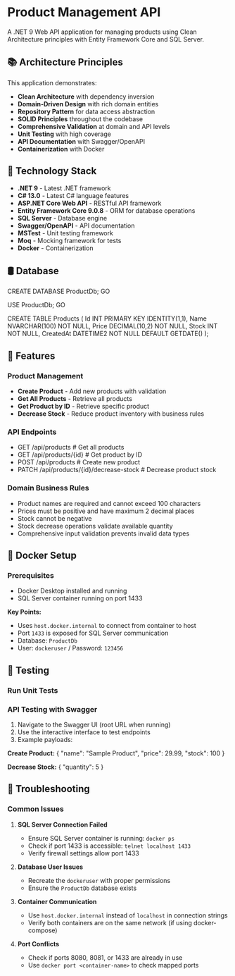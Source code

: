 # Product Management API

A .NET 9 Web API application for managing products using Clean Architecture principles with Entity Framework Core and SQL Server.

## 📚 Architecture Principles

This application demonstrates:

- **Clean Architecture** with dependency inversion
- **Domain-Driven Design** with rich domain entities
- **Repository Pattern** for data access abstraction
- **SOLID Principles** throughout the codebase
- **Comprehensive Validation** at domain and API levels
- **Unit Testing** with high coverage
- **API Documentation** with Swagger/OpenAPI
- **Containerization** with Docker

## 🔧 Technology Stack

- **.NET 9** 					- Latest .NET framework
- **C# 13.0** 					- Latest C# language features
- **ASP.NET Core Web API** 			- RESTful API framework
- **Entity Framework Core 9.0.8** 		- ORM for database operations
- **SQL Server** 				- Database engine
- **Swagger/OpenAPI** 				- API documentation
- **MSTest** 					- Unit testing framework
- **Moq** 					- Mocking framework for tests
- **Docker** 					- Containerization
## 🛢 Database 

CREATE DATABASE ProductDb;
GO

USE ProductDb;
GO

CREATE TABLE Products (
    Id INT PRIMARY KEY IDENTITY(1,1),
    Name NVARCHAR(100) NOT NULL,
    Price DECIMAL(10,2) NOT NULL,
    Stock INT NOT NULL,
    CreatedAt DATETIME2 NOT NULL DEFAULT GETDATE()
);

## 🚀 Features

### Product Management
- **Create Product** 				- Add new products with validation
- **Get All Products** 				- Retrieve all products
- **Get Product by ID** 			- Retrieve specific product
- **Decrease Stock** 				- Reduce product inventory with business rules


### API Endpoints
- GET    /api/products           			# Get all products 
- GET    /api/products/{id}      			# Get product by ID 
- POST   /api/products           			# Create new product 
- PATCH  /api/products/{id}/decrease-stock  	# Decrease product stock

### Domain Business Rules
- Product names are required and cannot exceed 100 characters
- Prices must be positive and have maximum 2 decimal places
- Stock cannot be negative
- Stock decrease operations validate available quantity
- Comprehensive input validation prevents invalid data types

## 🐳 Docker Setup

### Prerequisites
- Docker Desktop installed and running
- SQL Server container running on port 1433

**Key Points:**
- Uses `host.docker.internal` to connect from container to host
- Port `1433` is exposed for SQL Server communication
- Database: `ProductDb`
- User: `dockeruser` / Password: `123456`

## 🧪 Testing

### Run Unit Tests

### API Testing with Swagger
1. Navigate to the Swagger UI (root URL when running)
2. Use the interactive interface to test endpoints
3. Example payloads:

**Create Product:**
{ "name": "Sample Product", "price": 29.99, "stock": 100 }

**Decrease Stock:**
{ "quantity": 5 }

## 🚨 Troubleshooting

### Common Issues

1. **SQL Server Connection Failed**
   - Ensure SQL Server container is running: `docker ps`
   - Check if port 1433 is accessible: `telnet localhost 1433`
   - Verify firewall settings allow port 1433

2. **Database User Issues**
   - Recreate the `dockeruser` with proper permissions
   - Ensure the `ProductDb` database exists

3. **Container Communication**
   - Use `host.docker.internal` instead of `localhost` in connection strings
   - Verify both containers are on the same network (if using docker-compose)

4. **Port Conflicts**
   - Check if ports 8080, 8081, or 1433 are already in use
   - Use `docker port <container-name>` to check mapped ports

